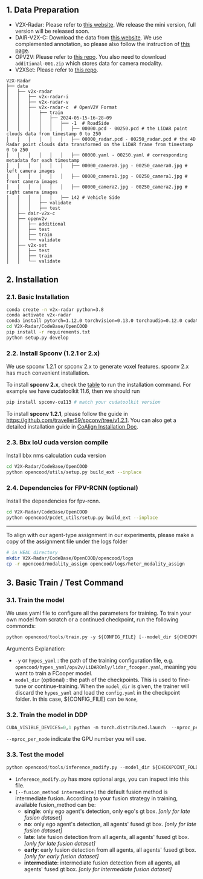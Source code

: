 
## 1. Data Preparation

- V2X-Radar: Please refer to [this website](http://openmpd.com/column/V2X-Radar). We release the mini version, full version will be released soon.
- DAIR-V2X-C: Download the data from [this website](https://thudair.baai.ac.cn/index). We use complemented annotation, so please also follow the instruction of [this page](https://siheng-chen.github.io/dataset/dair-v2x-c-complemented/). 
- OPV2V: Please refer to [this repo](https://github.com/DerrickXuNu/OpenCOOD). You also need to download `additional-001.zip` which stores data for camera modality.
- V2XSet: Please refer to [this repo](https://github.com/DerrickXuNu/v2x-vit).

```shell
V2X-Radar
├── data
│   ├── v2x-radar 
│   │   ├── v2x-radar-i
│   │   ├── v2x-radar-v
│   │   ├── v2x-radar-c  # OpenV2V Format
│   │   │   ├── train
│   │   │   │   ├── 2024-05-15-16-28-09
│   │   │   │   │   ├── -1  # RoadSide
│   │   │   │   │   │   ├── 00000.pcd - 00250.pcd # the LiDAR point clouds data from timestamp 0 to 250
│   │   │   │   │   │   ├── 00000_radar.pcd - 00250_radar.pcd # the 4D Radar point clouds data transformed on the LiDAR frame from timestamp 0 to 250
│   │   │   │   │   │   ├── 00000.yaml - 00250.yaml # corresponding metadata for each timestamp
│   │   │   │   │   │   ├── 00000_camera0.jpg - 00250_camera0.jpg # left camera images
│   │   │   │   │   │   ├── 00000_camera1.jpg - 00250_camera1.jpg # front camera images
│   │   │   │   │   │   ├── 00000_camera2.jpg - 00250_camera2.jpg # right camera images
│   │   │   │   │   ├── 142 # Vehicle Side
│   │   │   ├── validate
│   │   │   ├── test
│   ├── dair-v2x-c 
│   ├── openv2v
│   │   ├── additional
│   │   ├── test
│   │   ├── train
│   │   └── validate
│   ├── v2x-set
│   │   ├── test
│   │   ├── train
│   │   └── validate
```

## 2. Installation
### 2.1. Basic Installation
```bash
conda create -n v2x-radar python=3.8
conda activate v2x-radar
conda install pytorch=1.12.0 torchvision=0.13.0 torchaudio=0.12.0 cudatoolkit=11.3 -c pytorch
cd V2X-Radar/CodeBase/OpenCOOD
pip install -r requirements.txt
python setup.py develop
```

### 2.2. Install Spconv (1.2.1 or 2.x)
We use spconv 1.2.1 or spconv 2.x to generate voxel features. spconv 2.x has much convenient installation.

To install **spconv 2.x**, check the [table](https://github.com/traveller59/spconv#spconv-spatially-sparse-convolution-library) to run the installation command. For example we have cudatoolkit 11.6, then we should run
```bash
pip install spconv-cu113 # match your cudatoolkit version
```

To install **spconv 1.2.1**, please follow the guide in https://github.com/traveller59/spconv/tree/v1.2.1.
You can also get a detailed installation guide in [CoAlign Installation Doc](https://udtkdfu8mk.feishu.cn/docx/LlMpdu3pNoCS94xxhjMcOWIynie#doxcn5rISC6NcfXIUnWFnXhTEzd).


### 2.3. Bbx IoU cuda version compile
Install bbx nms calculation cuda version
  
```bash
cd V2X-Radar/CodeBase/OpenCOOD
python opencood/utils/setup.py build_ext --inplace
```

### 2.4. Dependencies for FPV-RCNN (optional)
Install the dependencies for fpv-rcnn.
  
```bash
cd V2X-Radar/CodeBase/OpenCOOD
python opencood/pcdet_utils/setup.py build_ext --inplace
```


---
To align with our agent-type assignment in our experiments, please make a copy of the assignment file under the logs folder
```bash
# in HEAL directory
mkdir V2X-Radar/CodeBase/OpenCOOD/opencood/logs
cp -r opencood/modality_assign opencood/logs/heter_modality_assign
```


## 3. Basic Train / Test Command
### 3.1. Train the model
We uses yaml file to configure all the parameters for training. To train your own model
from scratch or a continued checkpoint, run the following commonds:
```python
python opencood/tools/train.py -y ${CONFIG_FILE} [--model_dir ${CHECKPOINT_FOLDER}]
```
Arguments Explanation:
- `-y` or `hypes_yaml` : the path of the training configuration file, e.g. `opencood/hypes_yaml/opv2v/LiDAROnly/lidar_fcooper.yaml`, meaning you want to train
a FCooper model. 
- `model_dir` (optional) : the path of the checkpoints. This is used to fine-tune or continue-training. When the `model_dir` is
given, the trainer will discard the `hypes_yaml` and load the `config.yaml` in the checkpoint folder. In this case, ${CONFIG_FILE} can be `None`,

### 3.2. Train the model in DDP
```python
CUDA_VISIBLE_DEVICES=0,1 python -m torch.distributed.launch  --nproc_per_node=2 --use_env opencood/tools/train_ddp.py -y ${CONFIG_FILE} [--model_dir ${CHECKPOINT_FOLDER}]
```
`--nproc_per_node` indicate the GPU number you will use.

### 3.3. Test the model
```python
python opencood/tools/inference_modify.py --model_dir ${CHECKPOINT_FOLDER} [--fusion_method intermediate]
```
- `inference_modify.py` has more optional args, you can inspect into this file.
- `[--fusion_method intermediate]` the default fusion method is intermediate fusion. According to your fusion strategy in training, available fusion_method can be:
  - **single**: only ego agent's detection, only ego's gt box. *[only for late fusion dataset]*
  - **no**: only ego agent's detection, all agents' fused gt box.  *[only for late fusion dataset]*
  - **late**: late fusion detection from all agents, all agents' fused gt box.  *[only for late fusion dataset]*
  - **early**: early fusion detection from all agents, all agents' fused gt box. *[only for early fusion dataset]*
  - **intermediate**: intermediate fusion detection from all agents, all agents' fused gt box. *[only for intermediate fusion dataset]*
